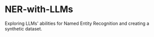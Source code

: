 # NER-with-LLMs
Exploring LLMs' abilities for Named Entity Recognition and creating a synthetic dataset.
